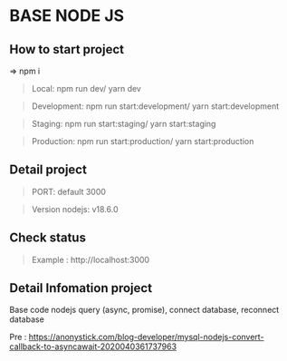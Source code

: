# BASE NODE JS

## How to start project
=> npm i 
> Local: npm run dev/ yarn dev

> Development: npm run start:development/ yarn start:development

> Staging: npm run start:staging/ yarn start:staging

> Production: npm run start:production/ yarn start:production

## Detail project
> PORT: default 3000

> Version nodejs: v18.6.0

## Check status
> Example : http://localhost:3000


## Detail Infomation project

Base code nodejs query (async, promise), connect database, reconnect database

Pre : https://anonystick.com/blog-developer/mysql-nodejs-convert-callback-to-asyncawait-2020040361737963

